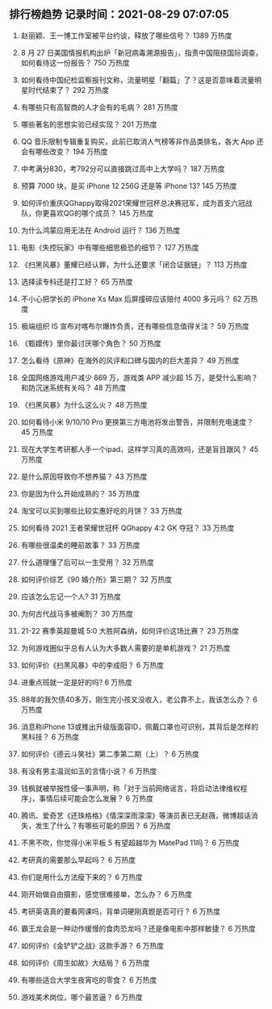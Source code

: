 
## 排行榜趋势 记录时间：2021-08-29 07:07:05
  
  1. 赵丽颖、王一博工作室被平台约谈，释放了哪些信号？ 1389 万热度
    
  2. 8 月 27 日美国情报机构出炉「新冠病毒溯源报告」，指责中国阻挠国际调查，如何看待这一份报告？ 750 万热度
    
  3. 如何看待中国纪检监察报刊文称，流量明星「翻篇」了？这是否意味着流量明星时代结束了？ 292 万热度
    
  4. 有哪些只有高智商的人才会有的毛病？ 281 万热度
    
  5. 哪些著名的思想实验已经实现？ 201 万热度
    
  6. QQ 音乐限制专辑重复购买，此前已取消人气榜等非作品类排名，各大 App 还会有哪些改变？ 194 万热度
    
  7. 中考满分830，考792分可以直接跳过高中上大学吗？ 187 万热度
    
  8. 预算 7000 块，是买 iPhone 12  256G 还是等 iPhone 13? 145 万热度
    
  9. 如何评价重庆QGhappy取得2021荣耀世冠杯总决赛冠军，成为首支六冠战队，你更喜欢QG的哪个成员？ 145 万热度
    
  10. 为什么鸿蒙应用无法在 Android 运行？ 136 万热度
    
  11. 电影《失控玩家》中有哪些细思极恐的细节？ 127 万热度
    
  12. 《扫黑风暴》董耀已经认罪，为什么还要求「闭合证据链」？ 113 万热度
    
  13. 选择读专科还是打工好？ 65 万热度
    
  14. 不小心把学长的 iPhone Xs Max 后屏撞碎应该赔付 4000 多元吗？ 62 万热度
    
  15. 极端组织 IS 宣布对喀布尔爆炸负责，还有哪些信息值得关注？ 59 万热度
    
  16. 《甄嬛传》里你最讨厌哪个角色？ 50 万热度
    
  17. 怎么看待《原神》在海外的风评和口碑与国内的巨大差异？ 49 万热度
    
  18. 全国网络游戏用户减少 869 万，游戏类 APP 减少超 15 万，是受什么影响？和防沉迷系统有关吗？ 48 万热度
    
  19. 《扫黑风暴》为什么这么火？ 48 万热度
    
  20. 如何看待小米 9/10/10 Pro 更换第三方电池将发出警告，并限制充电速度？ 45 万热度
    
  21. 现在大学生考研都人手一个ipad，这样学习真的高效吗，还是盲目跟风？ 45 万热度
    
  22. 是什么原因导致你不想养猫？ 43 万热度
    
  23. 你是因为什么开始成熟的？ 35 万热度
    
  24. 淘宝可以买到哪些比较实惠好吃的月饼？ 33 万热度
    
  25. 如何看待 2021 王者荣耀世冠杯 QGhappy 4:2 GK 夺冠？ 33 万热度
    
  26. 有哪些很温柔的睡前故事？ 33 万热度
    
  27. 什么道理懂了后可以一生受用？ 32 万热度
    
  28. 如何评价综艺《90 婚介所》第三期？ 32 万热度
    
  29. 应该怎么忘记一个人? 31 万热度
    
  30. 为何古代战马多被阉割？ 30 万热度
    
  31. 21-22 赛季英超曼城 5:0 大胜阿森纳，如何评价这场比赛？ 23 万热度
    
  32. 为何游戏圈似乎总有人认为大多数人需要的是单机游戏？ 21 万热度
    
  33. 如何评价《扫黑风暴》中的李成阳？ 6 万热度
    
  34. 进重点班就一定是好的吗? 6 万热度
    
  35. 88年的我欠债40多万，刚生完小孩又没收入，老公靠不上，我该怎么办？ 6 万热度
    
  36. 消息称iPhone 13或推出升级版面容ID，佩戴口罩也可识别，其背后是怎样的黑科技？ 6 万热度
    
  37. 如何评价《德云斗笑社》第二季第二期（上）？ 6 万热度
    
  38. 有没有男主温润如玉的言情小说？ 6 万热度
    
  39. 钱枫就被举报性侵一事声明，称「对于当前网络谣言，将启动法律维权程序」，事情后续可能会怎么发展？ 6 万热度
    
  40. 腾讯、爱奇艺《还珠格格》《情深深雨濛濛》等演员表已无赵薇，微博超话消失，发生了什么？有哪些可能的原因？ 6 万热度
    
  41. 不黑不吹，你觉得小米平板 5 有望超越华为 MatePad 11吗？ 6 万热度
    
  42. 考研真的需要那么早起吗？ 6 万热度
    
  43. 你们是用什么方法瘦下来的？ 6 万热度
    
  44. 刚开始做自由摄影，感觉很难接单，怎么办？ 6 万热度
    
  45. 考研英语真的要看网课吗，背单词硬刚真题是否可行？ 6 万热度
    
  46. 霸王龙会是一种动作缓慢的食肉恐龙吗？还是像电影中那样敏捷？ 6 万热度
    
  47. 如何评价《金铲铲之战》这款手游？ 6 万热度
    
  48. 如何评价《周生如故》大结局？ 6 万热度
    
  49. 有哪些适合大学生夜宵吃的零食？ 6 万热度
    
  50. 游戏美术岗位，哪个最苦逼？ 6 万热度
    